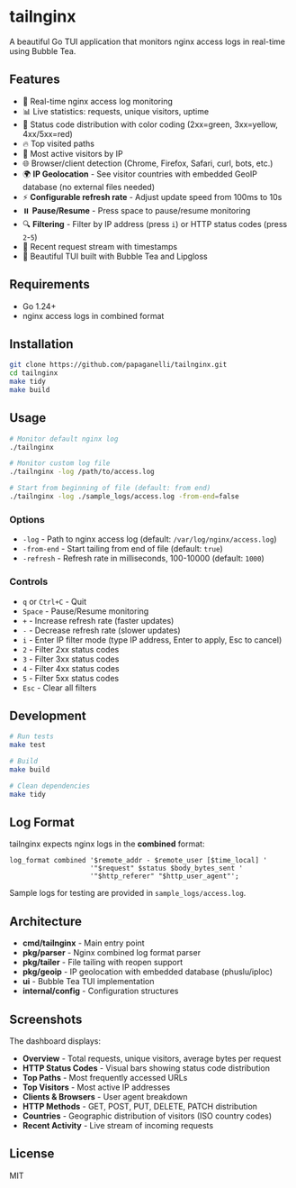# tailnginx

A beautiful Go TUI application that monitors nginx access logs in real-time using Bubble Tea.

## Features

- 🚀 Real-time nginx access log monitoring
- 📊 Live statistics: requests, unique visitors, uptime
- 📡 Status code distribution with color coding (2xx=green, 3xx=yellow, 4xx/5xx=red)
- 🔥 Top visited paths
- 👥 Most active visitors by IP
- 🌐 Browser/client detection (Chrome, Firefox, Safari, curl, bots, etc.)
- 🌍 **IP Geolocation** - See visitor countries with embedded GeoIP database (no external files needed)
- ⚡ **Configurable refresh rate** - Adjust update speed from 100ms to 10s
- ⏸️ **Pause/Resume** - Press space to pause/resume monitoring
- 🔍 **Filtering** - Filter by IP address (press `i`) or HTTP status codes (press `2`-`5`)
- 📝 Recent request stream with timestamps
- 🎨 Beautiful TUI built with Bubble Tea and Lipgloss

## Requirements

- Go 1.24+
- nginx access logs in combined format

## Installation

```bash
git clone https://github.com/papaganelli/tailnginx.git
cd tailnginx
make tidy
make build
```

## Usage

```bash
# Monitor default nginx log
./tailnginx

# Monitor custom log file
./tailnginx -log /path/to/access.log

# Start from beginning of file (default: from end)
./tailnginx -log ./sample_logs/access.log -from-end=false
```

### Options

- `-log` - Path to nginx access log (default: `/var/log/nginx/access.log`)
- `-from-end` - Start tailing from end of file (default: `true`)
- `-refresh` - Refresh rate in milliseconds, 100-10000 (default: `1000`)

### Controls

- `q` or `Ctrl+C` - Quit
- `Space` - Pause/Resume monitoring
- `+` - Increase refresh rate (faster updates)
- `-` - Decrease refresh rate (slower updates)
- `i` - Enter IP filter mode (type IP address, Enter to apply, Esc to cancel)
- `2` - Filter 2xx status codes
- `3` - Filter 3xx status codes
- `4` - Filter 4xx status codes
- `5` - Filter 5xx status codes
- `Esc` - Clear all filters

## Development

```bash
# Run tests
make test

# Build
make build

# Clean dependencies
make tidy
```

## Log Format

tailnginx expects nginx logs in the **combined** format:

```nginx
log_format combined '$remote_addr - $remote_user [$time_local] '
                    '"$request" $status $body_bytes_sent '
                    '"$http_referer" "$http_user_agent"';
```

Sample logs for testing are provided in `sample_logs/access.log`.

## Architecture

- **cmd/tailnginx** - Main entry point
- **pkg/parser** - Nginx combined log format parser
- **pkg/tailer** - File tailing with reopen support
- **pkg/geoip** - IP geolocation with embedded database (phuslu/iploc)
- **ui** - Bubble Tea TUI implementation
- **internal/config** - Configuration structures

## Screenshots

The dashboard displays:
- **Overview** - Total requests, unique visitors, average bytes per request
- **HTTP Status Codes** - Visual bars showing status code distribution
- **Top Paths** - Most frequently accessed URLs
- **Top Visitors** - Most active IP addresses
- **Clients & Browsers** - User agent breakdown
- **HTTP Methods** - GET, POST, PUT, DELETE, PATCH distribution
- **Countries** - Geographic distribution of visitors (ISO country codes)
- **Recent Activity** - Live stream of incoming requests

## License

MIT
